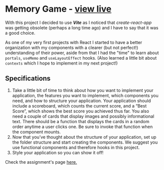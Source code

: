 # Memory Game - [view live](https://darkwool.github.io/memory-game/)

With this project I decided to use _**Vite**_ as I noticed that _create-react-app_ was getting obsolete (perhaps a long time ago) and I have to say that it was a good choice.

As one of my very first projects with React I started to have a better organization with my components with a clearer (but not perfect!) understanding of their power, aside from that I had the "time" to learn about `portals`, `useMemo` and `useLayoutEffect` hooks. (Also learned a little bit about `contexts` which I hope to implement in my next project!)

## Specifications

1. Take a little bit of time to think about how you want to implement your application, the features you want to implement, which components you need, and how to structure your application. Your application should include a scoreboard, which counts the current score, and a “Best Score”, which shows the best score you achieved thus far. You also need a couple of cards that display images and possibly informational text. There should be a function that displays the cards in a random order anytime a user clicks one. Be sure to invoke that function when the component mounts.
1. Now that you’ve thought about the structure of your application, set up the folder structure and start creating the components. We suggest you use functional components and therefore hooks in this project.
1. Style your application so you can show it off!

Check the assignment's page [here.](https://www.theodinproject.com/lessons/node-path-javascript-memory-card)
